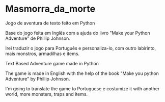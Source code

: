 # Masmorra_da_morte
Jogo de aventura de texto feito em Python

Base do jogo feita em Inglês com a ajuda do livro "Make your Python Adventure" de Phillip Johnson.

Irei traduzir o jogo para Português e personaliza-lo, com outro labirinto, mais monstros, armadilhas e items.

Text Based Adventure game made in Python

The game is made in English with the help of the book "Make you python Adventure" by Phillip Johnson.

I'm going to translate the game to Portuguese e costumize it with another world, more monsters, traps and items.
